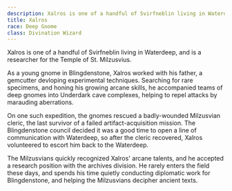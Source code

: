 ```yaml
---
description: Xalros is one of a handful of Svirfneblin living in Waterdeep, and is a researcher for the Temple of St. Milzusvius.
title: Xalros
race: Deep Gnome
class: Divination Wizard
---
```


Xalros is one of a handful of Svirfneblin living in Waterdeep, and is a researcher for the Temple of St. Milzusvius.

As a young gnome in Blingdenstone, Xalros worked with his father, a gemcutter devloping experimental techniques. Searching for rare specimens, and honing his growing arcane skills, he accompanied teams of deep gnomes into Underdark cave complexes, helping to repel attacks by marauding aberrations.

On one such expedition, the gnomes rescued a badly-wounded Milzusvian cleric, the last survivor of a failed artifact-acquisition mission. The Blingdenstone council decided it was a good time to open a line of communication with Waterdeep, so after the cleric recovered, Xalros volunteered to escort him back to the Waterdeep.

The Milzusvians quickly recognized Xalros' arcane talents, and he accepted a research position with the archives division. He rarely enters the field these days, and spends his time quietly conducting diplomatic work for Blingdenstone, and helping the Milzusvians decipher ancient texts.